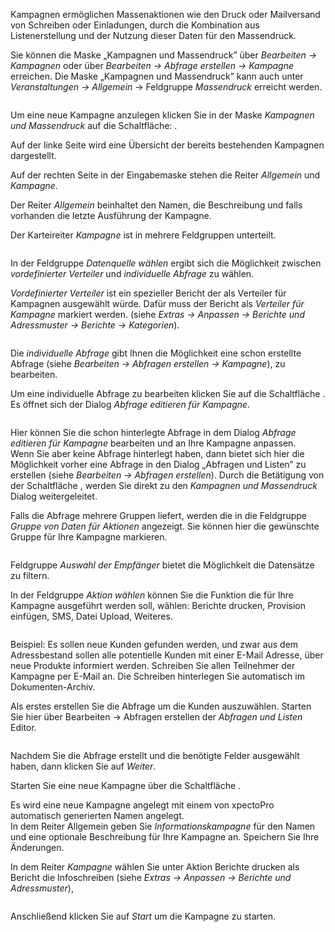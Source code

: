<!DOCTYPE html>
<html>
<head>
<meta charset="utf-8">
<meta name="viewport" content="width=device-width, initial-scale=1.0">
<title>700_Kampagnen.md</title>
<link rel="stylesheet" href="https://stackedit.io/res-min/themes/base.css" />
<script type="text/javascript" src="https://cdn.mathjax.org/mathjax/latest/MathJax.js?config=TeX-AMS_HTML"></script>
</head>
<body><div class="container"><p>Kampagnen ermöglichen Massenaktionen wie den Druck oder Mailversand von Schreiben oder Einladungen, durch die  Kombination aus Listenerstellung und der Nutzung dieser Daten für den Massendruck.</p>

<p>Sie können die Maske „Kampagnen und Massendruck”  über <em>Bearbeiten → Kampagnen</em> oder über <em>Bearbeiten → Abfrage erstellen → Kampagne</em> erreichen. Die Maske „Kampagnen und Massendruck” kann auch unter <em>Veranstaltungen → Allgemein</em> → Feldgruppe <em>Massendruck</em> erreicht werden.</p>

<p><img src="http://xpecto.github.io/docs/img/img_1439291391925.png" alt="" title=""></p>

<p>Um eine neue Kampagne anzulegen klicken Sie in der Maske <em>Kampagnen und Massendruck</em> auf die Schaltfläche: <img src="http://xpecto.github.io/docs/img/img_1421833044056.png" alt="" title="">.</p>

<p>Auf der linke Seite wird eine Übersicht der bereits bestehenden Kampagnen dargestellt.</p>

<p>Auf der rechten Seite in der Eingabemaske stehen die Reiter <em>Allgemein</em> und <em>Kampagne</em>.</p>

<p>Der Reiter <em>Allgemein</em> beinhaltet den Namen, die Beschreibung und falls vorhanden die letzte Ausführung der Kampagne.</p>

<p>Der Karteireiter <em>Kampagne</em> ist in mehrere Feldgruppen unterteilt.</p>

<p><img src="http://xpecto.github.io/docs/img/img_1461658788927.png" alt="" title=""></p>

<p>In der Feldgruppe <em>Datenquelle wählen</em> ergibt sich die Möglichkeit zwischen <em>vordefinierter Verteiler</em> und <em>individuelle Abfrage</em> zu wählen.</p>

<p><em>Vordefinierter Verteiler</em> ist ein spezieller Bericht der als Verteiler für Kampagnen ausgewählt würde. Dafür muss der Bericht als <em>Verteiler für Kampagne</em> markiert werden. (siehe <em>Extras → Anpassen → Berichte und Adressmuster → Berichte → Kategorien</em>). </p>

<p><img src="http://xpecto.github.io/docs/img/img_1439293172987.png" alt="" title=""></p>

<p>Die <em>individuelle Abfrage</em> gibt Ihnen die Möglichkeit eine schon erstellte Abfrage (siehe <em>Bearbeiten → Abfragen erstellen → Kampagne</em>), zu bearbeiten. </p>

<p>Um eine individuelle Abfrage zu bearbeiten klicken Sie auf die Schaltfläche <img src="http://xpecto.github.io/docs/img/img_1435065913280.png" alt="" title="">. Es öffnet sich der Dialog <em>Abfrage editieren für Kampagne.</em></p>

<p><img src="http://xpecto.github.io/docs/img/img_1439298144966.png" alt="" title=""></p>

<p>Hier können Sie die schon hinterlegte Abfrage in dem Dialog <em>Abfrage editieren für Kampagne</em> bearbeiten und an Ihre Kampagne anpassen.  <br>
Wenn Sie aber keine Abfrage hinterlegt haben, dann bietet sich hier die Möglichkeit vorher eine Abfrage in den Dialog „Abfragen und Listen” zu erstellen (siehe <em>Bearbeiten → Abfragen erstellen</em>).  Durch die Betätigung von der Schaltfläche <img src="http://xpecto.github.io/docs/img/img_1433864762504.png" alt="" title="">, werden Sie direkt zu den <em>Kampagnen und Massendruck</em> Dialog weitergeleitet.</p>

<p>Falls die Abfrage mehrere Gruppen liefert, werden die in die Feldgruppe <em>Gruppe von Daten für Aktionen</em> angezeigt. Sie können hier die gewünschte Gruppe für Ihre Kampagne markieren.</p>

<p><img src="http://xpecto.github.io/docs/img/img_1439300061171.png" alt="" title=""></p>

<p>Feldgruppe <em>Auswahl der Empfänger</em> bietet die Möglichkeit die Datensätze zu filtern.</p>

<p>In der Feldgruppe <em>Aktion wählen</em> können Sie die Funktion die für Ihre Kampagne  ausgeführt werden soll, wählen: Berichte drucken, Provision einfügen, SMS, Datei Upload, Weiteres.</p>

<p><img src="http://xpecto.github.io/docs/img/img_1439300124949.png" alt="" title=""></p>

<p>Beispiel: Es sollen neue Kunden gefunden werden, und zwar aus dem Adressbestand sollen alle potentielle Kunden mit einer E-Mail Adresse, über neue Produkte informiert werden. Schreiben Sie allen Teilnehmer der Kampagne per E-Mail an. Die Schreiben hinterlegen Sie automatisch im Dokumenten-Archiv.</p>

<p>Als erstes erstellen Sie die Abfrage um die Kunden auszuwählen. Starten Sie hier über Bearbeiten → Abfragen erstellen der <em>Abfragen und Listen</em> Editor. </p>

<p><img src="http://xpecto.github.io/docs/img/img_1439370565761.png" alt="" title=""></p>

<p>Nachdem Sie die Abfrage erstellt  und die benötigte Felder ausgewählt haben,  dann klicken Sie auf <em>Weiter</em>.</p>

<p>Starten Sie eine neue Kampagne über die Schaltfläche <img src="http://xpecto.github.io/docs/img/img_1433864762504.png" alt="" title="">. </p>

<p>Es wird eine neue Kampagne angelegt mit einem von xpectoPro automatisch generierten Namen angelegt. <br>
In dem Reiter Allgemein geben Sie <em>Informationskampagne</em> für den Namen und eine optionale Beschreibung für Ihre Kampagne an. Speichern Sie Ihre Änderungen.</p>

<p>In dem Reiter <em>Kampagne</em> wählen Sie unter Aktion Berichte drucken als Bericht die Infoschreiben (siehe <em>Extras → Anpassen → Berichte und Adressmuster</em>), </p>

<p><img src="http://xpecto.github.io/docs/img/img_1439374542325.png" alt="" title=""></p>

<p>Anschließend klicken Sie auf <em>Start</em> um die Kampagne zu starten.</p></div></body>
</html>